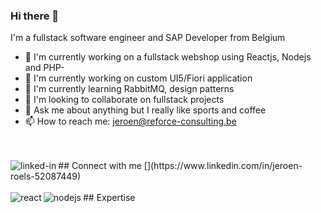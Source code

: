 ### Hi there 👋

<!--
**jeroenroels/jeroenroels** is a ✨ _special_ ✨ repository because its `README.md` (this file) appears on your GitHub profile.

Here are some ideas to get you started:

- 🔭 I’m currently working on ...
- 🌱 I’m currently learning ...
- 👯 I’m looking to collaborate on ...
- 🤔 I’m looking for help with ...
- 💬 Ask me about ...
- 📫 How to reach me: ...
- 😄 Pronouns: ...
- ⚡ Fun fact: ...
-->
I'm a fullstack software engineer and SAP Developer from Belgium
- 🔭 I'm currently working on a fullstack webshop using Reactjs, Nodejs and PHP- 
- 🔭 I'm currently working on custom UI5/Fiori application
- 🌱 I'm currently learning RabbitMQ, design patterns
- 👯 I'm looking to collaborate on fullstack projects
- 💬 Ask me about anything but I really like sports and coffee
- 📫 How to reach me: jeroen@reforce-consulting.be

<br>
<br>
## Connect with me
[<img align="left" alt="linked-in" src="https://img.shields.io/badge/linkedin-%230077B5.svg?&style=for-the-badge&logo=linkedin&logoColor=white" />](https://www.linkedin.com/in/jeroen-roels-52087449)
<br>
<br>
## Expertise
<img align="left" alt="react" src="https://img.shields.io/badge/react%20-%2320232a.svg?&style=for-the-badge&logo=react&logoColor=%2361DAFB" />
<img align="left" alt="nodejs" src="https://img.shields.io/badge/node.js%20-%2343853D.svg?&style=for-the-badge&logo=node.js&logoColor=white" />
